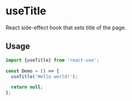 # useTitle

React side-effect hook that sets title of the page.


## Usage

```jsx
import {useTitle} from 'react-use';

const Demo = () => {
  useTitle('Hello world!');

  return null;
};
```
